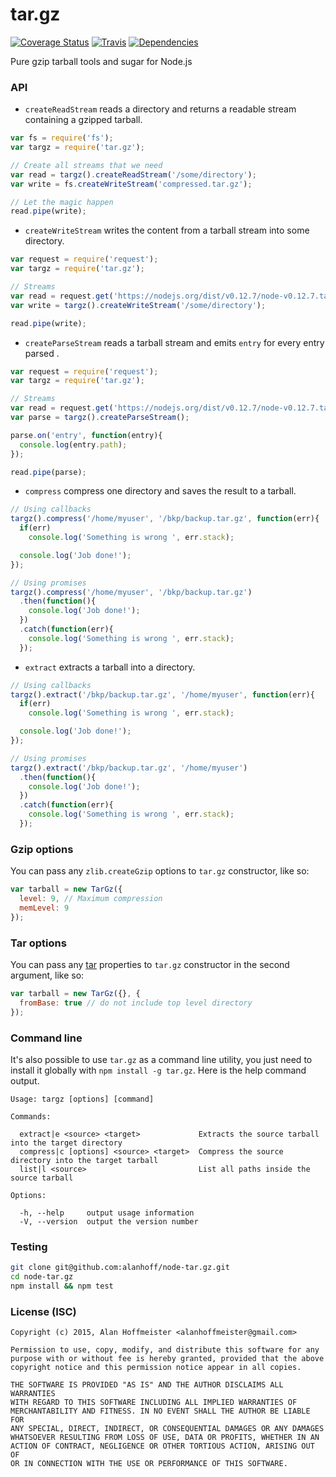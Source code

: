 # tar.gz
[![Coverage Status](https://coveralls.io/repos/alanhoff/node-tar.gz/badge.svg?branch=master)][0]
[![Travis](https://travis-ci.org/alanhoff/node-tar.gz.svg)][1]
[![Dependencies](https://david-dm.org/alanhoff/node-tar.gz.svg)][2]

Pure gzip tarball tools and sugar for Node.js

### API

* `createReadStream` reads a directory and returns a readable stream containing
a gzipped tarball.

```javascript
var fs = require('fs');
var targz = require('tar.gz');

// Create all streams that we need
var read = targz().createReadStream('/some/directory');
var write = fs.createWriteStream('compressed.tar.gz');

// Let the magic happen
read.pipe(write);
```

* `createWriteStream` writes the content from a tarball stream into some
directory.

```javascript
var request = require('request');
var targz = require('tar.gz');

// Streams
var read = request.get('https://nodejs.org/dist/v0.12.7/node-v0.12.7.tar.gz');
var write = targz().createWriteStream('/some/directory');

read.pipe(write);
```

* `createParseStream` reads a tarball stream and emits `entry` for every entry
parsed .

```javascript
var request = require('request');
var targz = require('tar.gz');

// Streams
var read = request.get('https://nodejs.org/dist/v0.12.7/node-v0.12.7.tar.gz');
var parse = targz().createParseStream();

parse.on('entry', function(entry){
  console.log(entry.path);
});

read.pipe(parse);
```

* `compress` compress one directory and saves the result to a tarball.

```javascript
// Using callbacks
targz().compress('/home/myuser', '/bkp/backup.tar.gz', function(err){
  if(err)
    console.log('Something is wrong ', err.stack);

  console.log('Job done!');
});

// Using promises
targz().compress('/home/myuser', '/bkp/backup.tar.gz')
  .then(function(){
    console.log('Job done!');
  })
  .catch(function(err){
    console.log('Something is wrong ', err.stack);
  });
```

* `extract` extracts a tarball into a directory.

```javascript
// Using callbacks
targz().extract('/bkp/backup.tar.gz', '/home/myuser', function(err){
  if(err)
    console.log('Something is wrong ', err.stack);

  console.log('Job done!');
});

// Using promises
targz().extract('/bkp/backup.tar.gz', '/home/myuser')
  .then(function(){
    console.log('Job done!');
  })
  .catch(function(err){
    console.log('Something is wrong ', err.stack);
  });
```

### Gzip options

You can pass any `zlib.createGzip` options to `tar.gz` constructor, like so:

```javascript
var tarball = new TarGz({
  level: 9, // Maximum compression
  memLevel: 9
});
```

### Tar options

You can pass any [tar](https://github.com/npm/node-tar#tarpackproperties) properties to `tar.gz` constructor in the second argument, like so:

```javascript
var tarball = new TarGz({}, {
  fromBase: true // do not include top level directory
});
```

### Command line

It's also possible to use `tar.gz` as a command line utility, you just need to
install it globally with `npm install -g tar.gz`. Here is the help command
output.

```
Usage: targz [options] [command]

Commands:

  extract|e <source> <target>             Extracts the source tarball into the target directory
  compress|c [options] <source> <target>  Compress the source directory into the target tarball
  list|l <source>                         List all paths inside the source tarball

Options:

  -h, --help     output usage information
  -V, --version  output the version number
```

### Testing

```bash
git clone git@github.com:alanhoff/node-tar.gz.git
cd node-tar.gz
npm install && npm test
```

### License (ISC)

```
Copyright (c) 2015, Alan Hoffmeister <alanhoffmeister@gmail.com>

Permission to use, copy, modify, and distribute this software for any
purpose with or without fee is hereby granted, provided that the above
copyright notice and this permission notice appear in all copies.

THE SOFTWARE IS PROVIDED "AS IS" AND THE AUTHOR DISCLAIMS ALL WARRANTIES
WITH REGARD TO THIS SOFTWARE INCLUDING ALL IMPLIED WARRANTIES OF
MERCHANTABILITY AND FITNESS. IN NO EVENT SHALL THE AUTHOR BE LIABLE FOR
ANY SPECIAL, DIRECT, INDIRECT, OR CONSEQUENTIAL DAMAGES OR ANY DAMAGES
WHATSOEVER RESULTING FROM LOSS OF USE, DATA OR PROFITS, WHETHER IN AN
ACTION OF CONTRACT, NEGLIGENCE OR OTHER TORTIOUS ACTION, ARISING OUT OF
OR IN CONNECTION WITH THE USE OR PERFORMANCE OF THIS SOFTWARE.
```

[0]: https://coveralls.io/github/alanhoff/node-tar.gz
[1]: https://travis-ci.org/alanhoff/node-tar.gz
[2]: https://david-dm.org/alanhoff/node-tar.gz
